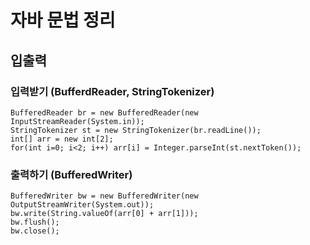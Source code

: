 ﻿# 자바 문법 정리

## 입출력

### 입력받기 (BufferdReader, StringTokenizer)
```
BufferedReader br = new BufferedReader(new InputStreamReader(System.in));
StringTokenizer st = new StringTokenizer(br.readLine());
int[] arr = new int[2];
for(int i=0; i<2; i++) arr[i] = Integer.parseInt(st.nextToken());
```

### 출력하기 (BufferedWriter)
```
BufferedWriter bw = new BufferedWriter(new OutputStreamWriter(System.out));
bw.write(String.valueOf(arr[0] + arr[1]));
bw.flush();
bw.close();
```
